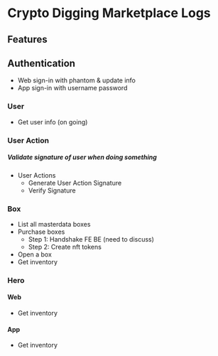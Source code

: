 # Crypto Digging Marketplace Logs

## Features

## Authentication

- Web sign-in with phantom & update info
- App sign-in with username password

### User

- Get user info (on going)

### User Action

##### Validate signature of user when doing something

- User Actions
  - Generate User Action Signature
  - Verify Signature

### Box

- List all masterdata boxes
- Purchase boxes
  - Step 1: Handshake FE BE (need to discuss)
  - Step 2: Create nft tokens
- Open a box
- Get inventory

### Hero

#### Web

- Get inventory

#### App

- Get inventory
